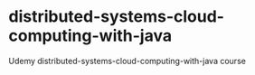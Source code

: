 # distributed-systems-cloud-computing-with-java
Udemy distributed-systems-cloud-computing-with-java course
